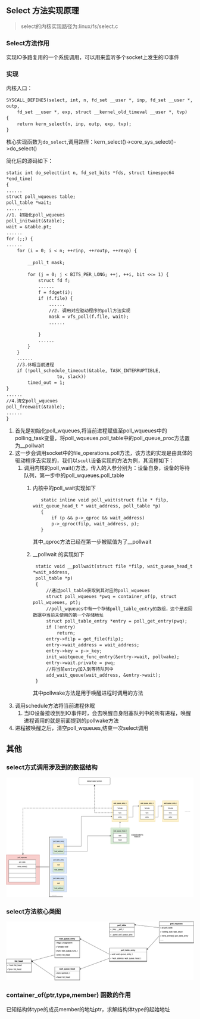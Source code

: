 
## Select 方法实现原理

> select的内核实现路径为:linux/fs/select.c

### Select方法作用

实现IO多路复用的一个系统调用，可以用来监听多个socket上发生的IO事件

### 实现

内核入口：
   
    SYSCALL_DEFINE5(select, int, n, fd_set __user *, inp, fd_set __user *, outp,
		fd_set __user *, exp, struct __kernel_old_timeval __user *, tvp)
    {
	    return kern_select(n, inp, outp, exp, tvp);
    }

核心实现函数为`do_select`,调用路径：kern_select()->core_sys_select()->do_select()

简化后的源码如下：

    static int do_select(int n, fd_set_bits *fds, struct timespec64 *end_time)
    {
	......
	struct poll_wqueues table;
	poll_table *wait;
	......
	//1. 初始化poll_wqueues
	poll_initwait(&table);
	wait = &table.pt;
	......
	for (;;) {
	......
		for (i = 0; i < n; ++rinp, ++routp, ++rexp) {
			
			__poll_t mask;

			for (j = 0; j < BITS_PER_LONG; ++j, ++i, bit <<= 1) {
				struct fd f;
				......
				f = fdget(i);
				if (f.file) {
					......
					//2. 调用对应驱动程序的poll方法实现
					mask = vfs_poll(f.file, wait);
					......

				}
				......
			}
		}
		......
		//3.休眠当前进程
		if (!poll_schedule_timeout(&table, TASK_INTERRUPTIBLE,
					   to, slack))
			timed_out = 1;
	}
	......
	//4.清空poll_wqueues
	poll_freewait(&table);
	......
    }

1. 首先是初始化poll_wqueues,将当前进程赋值至poll_wqueues中的polling_task变量，将poll_wqueues.poll_table中的poll_queue_proc方法置为__pollwait
2. 这一步会调用socket中的file_operations.poll方法，该方法的实现是由具体的驱动程序去实现的，我们以`scull`设备实现的方法为例，其流程如下：
   1. 调用内核的poll_wait()方法，传入的入参分别为：设备自身，设备的等待队列，第一步中的poll_wqueues.poll_table
      1. 内核中的poll_wait实现如下
   
                static inline void poll_wait(struct file * filp, wait_queue_head_t * wait_address, poll_table *p)
                {
	                if (p && p->_qproc && wait_address)
		            p->_qproc(filp, wait_address, p);
                }
            其中_qproc方法已经在第一步被赋值为了__pollwait
       2.  __pollwait 的实现如下

                static void __pollwait(struct file *filp, wait_queue_head_t *wait_address,
				poll_table *p)
                {
                	//通过poll_table获取到其对应的poll_wqueues
	                struct poll_wqueues *pwq = container_of(p, struct poll_wqueues, pt);
	                //poll_wqueues中有一个存储poll_table_entry的数组，这个是返回数据中当前未使用的第一个存储地址
	                struct poll_table_entry *entry = poll_get_entry(pwq);
	                if (!entry)
		                return;
	                entry->filp = get_file(filp);
	                entry->wait_address = wait_address;
	                entry->key = p->_key;
	                init_waitqueue_func_entry(&entry->wait, pollwake);
	                entry->wait.private = pwq;
	                //将当前entry加入到等待队列中
	                add_wait_queue(wait_address, &entry->wait);
                } 
            其中pollwake方法是用于唤醒进程时调用的方法
3. 调用schedule方法将当前进程休眠
   1. 当IO设备接收到到IO事件时，会去唤醒自身阻塞队列中的所有进程，唤醒进程调用的就是前面提到的pollwake方法
4. 进程被唤醒之后，清空poll_wqueues,结束一次select调用

## 其他

### select方式调用涉及到的数据结构

![sad](/img/select/select数据结构.png)

### select方法核心类图
![sad](/img/select/select方法主要类图.png)

### container_of(ptr,type,member) 函数的作用

已知结构体type的成员member的地址ptr，求解结构体type的起始地址